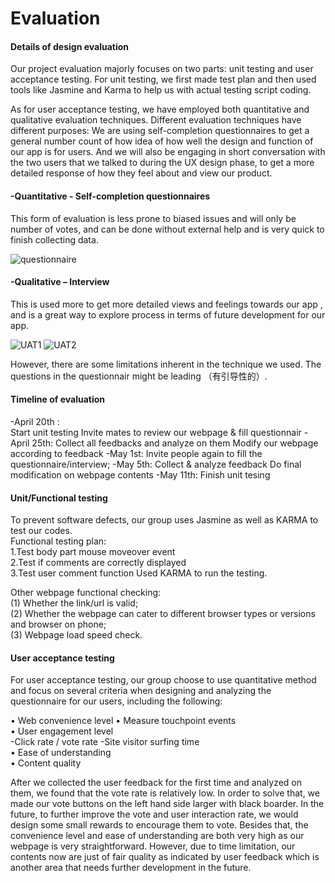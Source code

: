 # Evaluation
#### Details of design evaluation
Our project evaluation majorly focuses on two parts: unit testing and user acceptance testing. 
For unit testing, we first made test plan and then used tools like Jasmine and Karma to help us with actual testing script coding.

As for user acceptance testing, we have employed both quantitative and qualitative evaluation techniques. Different evaluation techniques have different purposes: We are using self-completion questionnaires to get a general number count of how idea of how well the design and function of our app is for users. And we will also be engaging in short conversation with the two users that we talked to during the UX design phase, to get a more detailed response of how they feel about and view our product. 


#### -Quantitative - Self-completion questionnaires
This form of evaluation is less prone to biased issues and will only be number of votes, and can be done without external help and is very quick to finish collecting data. 

![questionnaire](https://i.imgur.com/yj8DF9E.png=centerme)


#### -Qualitative – Interview 
This is used more to get more detailed views and feelings towards our app , and is a great way to explore process in terms of future development for our app.

![UAT1](https://i.imgur.com/zGuoKnR.jpg=centerme)
![UAT2](https://i.imgur.com/DOiGOYX.jpg=centerme)

However, there are some limitations inherent in the technique we used. The questions in the questionnair might be leading （有引导性的）.

#### Timeline of evaluation 
-April 20th :  
Start unit testing 
Invite mates to review our webpage & fill questionnair
-April 25th:
Collect all feedbacks and analyze on them
Modify our webpage according to feedback
-May 1st: 
Invite people again to fill the questionnaire/interview;
-May 5th:
Collect & analyze feedback 
Do final modification on webpage contents
-May 11th:
Finish unit tesing

#### Unit/Functional testing
To prevent software defects, our group uses Jasmine as well as KARMA to test our codes.  
Functional testing plan:  
1.Test body part mouse moveover event   
2.Test if comments are correctly displayed  
3.Test user comment function 
Used KARMA to run the testing.  
 
Other webpage functional checking:  
(1) Whether the link/url is valid;   
(2) Whether the webpage can cater to different browser types or versions and browser on phone;  
(3) Webpage load speed check. 


#### User acceptance testing
For user acceptance testing, our group choose to use quantitative method and focus on several criteria when designing and analyzing the questionnaire for our users, including the following:

•	Web convenience level 
•	Measure touchpoint events    
•	User engagement level   
     -Click rate / vote rate
     -Site visitor surfing time  
•	Ease of understanding  
•	Content quality 

After we collected the user feedback for the first time and analyzed on them, we found that the vote rate is relatively low. In order to solve that, we made our vote buttons on the left hand side larger with black boarder. In the future, to further improve the vote and user interaction rate,  we would design some small rewards to encourage them to vote. 
Besides that, the convenience level and ease of understanding are both very high as our webpage is very straightforward. However, due to time limitation, our contents now are just of fair quality as indicated by user feedback which is another area that needs further development in the future. 


